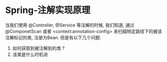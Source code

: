 # Spring-注解实现原理

当我们使用 @Controller, @Service 等注解的时候, 我们知道, 通过 @ComponetScan 或者 \<context:annotation-config\> 来扫描特定路径下的被该注解标记的类, 注册为Bean. 但是有以下几个问题:

1. 如何获取到被注解到的类 ?
2. 该类是什么时机进